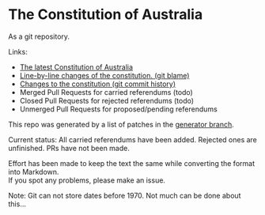 # The Constitution of Australia

As a git repository.

Links:

* [The latest Constitution of Australia](https://github.com/adamburgess/australian-constitution/blob/main/The%20Constitution%20of%20Australia.md)
* [Line-by-line changes of the constitution. (git blame)](https://github.com/adamburgess/australian-constitution/blame/main/The%20Constitution%20of%20Australia.md)
* [Changes to the constitution (git commit history)](https://github.com/adamburgess/australian-constitution/commits/main/The%20Constitution%20of%20Australia.md)
* Merged Pull Requests for carried referendums (todo)
* Closed Pull Requests for rejected referendums (todo)
* Unmerged Pull Requests for proposed/pending referendums

This repo was generated by a list of patches in the [generator branch](https://github.com/adamburgess/australian-constitution/tree/generator).

Current status: All carried referendums have been added. Rejected ones are unfinished. PRs have not been made.

Effort has been made to keep the text the same while converting the format into Markdown.  
If you spot any problems, please make an issue.

Note: Git can not store dates before 1970. Not much can be done about this...
